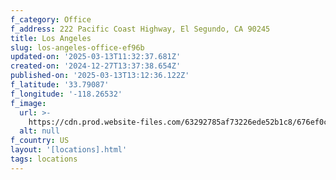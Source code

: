 ```yaml
---
f_category: Office
f_address: 222 Pacific Coast Highway, El Segundo, CA 90245
title: Los Angeles
slug: los-angeles-office-ef96b
updated-on: '2025-03-13T11:32:37.681Z'
created-on: '2024-12-27T13:37:38.654Z'
published-on: '2025-03-13T13:12:36.122Z'
f_latitude: '33.79087'
f_longitude: '-118.26532'
f_image:
  url: >-
    https://cdn.prod.website-files.com/63292785af73226ede52b1c8/676ef0cb7edd00e32ce44b4c_676ee7c355099d6b23034a07_la-office.avif
  alt: null
f_country: US
layout: '[locations].html'
tags: locations
---
```



